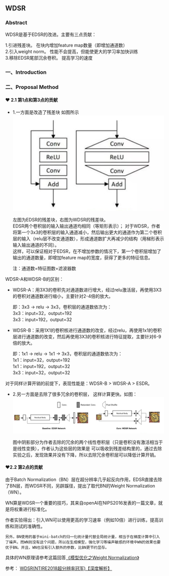 ## WDSR
### Abstract
WDSR是基于EDSR的改进。主要有三点贡献：

1.引进残差块。 在块内增加feature map数量（即增加通道数）\
2.引入weight norm。 性能不会提高，但能使更大的学习率加快训练\
3.移除EDSR尾部沉余卷积。 提高学习的速度

### 一、Introduction

### 二、Proposal Method
#### ❤️ 2.1 第1点和第3点的贡献
* 1.一方面是改造了残差块
  如图所示
  ![](https://raw.githubusercontent.com/YUTING0907/PicGo/main/img20230730165725.png)

  左图为EDSR的残差块，右图为WDSR的残差块。\
  EDSR两个卷积层的输入输出通道均相同（等矩形表示）；
  对于WDSR，作者将第一个3x3的卷积层的输入通道减小，然后输出更大的通道作为第二个卷积层的输入（relu层不改变通道数），形成通道数扩大再减少的结构（用梯形表示输入输出通道的不同）。\
  这样，可以保证相对于EDSR，在不增加参数的情况下，第一个卷积层增加了输出的通道数量，即增加feature map的宽度，获得了更多的特征信息。

  注：通道数=特征图数=滤波器数

WDSR-A和WDSR-B的区别：
 * WDSR-A：用3X3的卷积先对通道数进行增大，经过relu激活层，再使用3X3的卷积对通道数进行缩小，主要针对2-4倍的放大。

   即：3x3 -> relu -> 3x3，卷积层的通道数依次为：\
​      3x3：input=32，output=192\
     3x3：input=192，output=32

 * WDSR-B：采用1X1的卷积核进行通道数的改变，经过relu，再使用1x1的卷积层进行通道数的改变，然后再使用3X3的卷积核进行特征提取，主要针对6-9倍的放大。

   即：1x1 -> relu -> 1x1 -> 3x3，卷积层的通道数依次为：\
​      1x1：input=32，output=192\
​      1x1：input=192，output=32\
​      3x3：input=32，output=32

  对于同样计算开销的前提下，表现性能是：WDSR-B > WDSR-A > ESDR。


* 2.另一方面是去除了很多冗余的卷积层，
  这样计算更快。如图：
  ![](https://raw.githubusercontent.com/YUTING0907/PicGo/main/img20230730171624.png)

  图中阴影部分为作者去除的冗余的两个线性卷积层（只是卷积没有激活相当于是线性变换），作者认为这些层的效果是   可以吸收到残差结构里的，通过去除实验之后，发现效果并没有下降，所以去除冗余卷积层可以降低计算开销。

#### ❤️2.2 第2点的贡献
由于Batch Normalization（BN）层在超分辨率几乎起反向作用，EDSR直接去除了BN层，而WDSR不同，另辟蹊径，提出了取代BN的Weight Normalization（WN）。

WN算是WDSR一个重要的技巧，其来自openAI在NIPS2016发表的一篇文章，就是将权重进行标准化。

作者实验得出：引入WN可以使用更高的学习速率（例如10倍）进行训练，提高训练和测试的准确性。

```
另外，BN使用的基于mini-batch的归一化统计量代替全局统计量，相当于在梯度计算中引入
了噪声。而WN则没有这个问题，所以在生成模型，强化学习等噪声敏感的环境中WN的效果也要
优于BN。并且，WN也没有引入额外的参数，比BN更节约显存。
```

具体的WN原理请参考这篇回答[《模型优化之Weight Normalization》](https://zhuanlan.zhihu.com/p/55102378)

参考：
[WDSR(NTIRE2018超分辨率冠军)【深度解析】](https://blog.csdn.net/leviopku/article/details/85048846)



